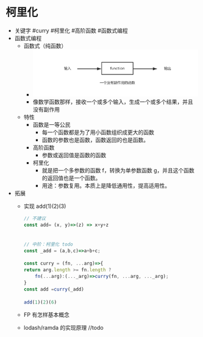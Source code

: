 # 柯里化

- 关键字
    #curry
    #柯里化
    #高阶函数
    #函数式编程
- 函数式编程
    - 函数式（纯函数）
        - ![img](./assets/2023-04-07-13-33-22.png)
        - 像数学函数那样，接收一个或多个输入，生成一个或多个结果，并且没有副作用
    - 特性
        - 函数是一等公民
            - 每一个函数都是为了用小函数组织成更大的函数
            - 函数的参数也是函数，函数返回的也是函数。
        - 高阶函数
            - 参数或返回值是函数的函数
        - 柯里化
            - 就是把一个多参数的函数 f，转换为单参数函数 g，并且这个函数的返回值也是一个函数。
            - 用途：参数复用。本质上是降低通用性，提高适用性。
- 拓展
    - 实现 add(1)(2)(3)

        ```js
        // 不建议
        const add= (x, y)=>(z) => x+y+z


        // 中阶：柯里化 todo
        const _add = (a,b,c)=>a+b+c;

        const curry = (fn, ...arg)=>{
        return arg.length >= fn.length ? 
            fn(...arg):(..._arg)=>curry(fn, ...arg, ..._arg);
        }
        const add =curry(_add)

        add(1)(2)(6)
        ```

    - FP 有怎样基本概念
    - lodash/ramda 的实现原理 //todo
